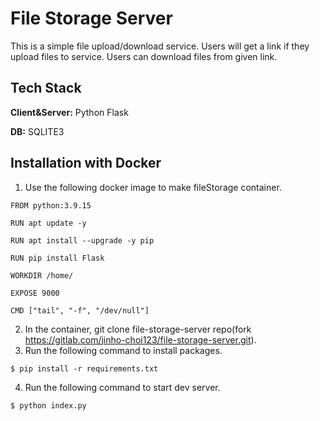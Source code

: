 # File Storage Server
This is a simple file upload/download service. Users will get a link if they upload files to service. Users can download files from given link.




## Tech Stack

**Client&Server:** Python Flask

**DB:** SQLITE3


## Installation with Docker

1. Use the following docker image to make fileStorage container.
```
FROM python:3.9.15

RUN apt update -y 

RUN apt install --upgrade -y pip 

RUN pip install Flask 

WORKDIR /home/

EXPOSE 9000

CMD ["tail", "-f", "/dev/null"]
```
2. In the container, git clone file-storage-server repo(fork https://gitlab.com/jinho-choi123/file-storage-server.git).
3. Run the following command to install packages.
```
$ pip install -r requirements.txt
```
4. Run the following command to start dev server.
```
$ python index.py
```
